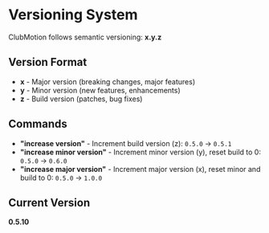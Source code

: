 # Versioning System

ClubMotion follows semantic versioning: **x.y.z**

## Version Format

- **x** - Major version (breaking changes, major features)
- **y** - Minor version (new features, enhancements)
- **z** - Build version (patches, bug fixes)

## Commands

- **"increase version"** - Increment build version (z): `0.5.0` → `0.5.1`
- **"increase minor version"** - Increment minor version (y), reset build to 0: `0.5.0` → `0.6.0`
- **"increase major version"** - Increment major version (x), reset minor and build to 0: `0.5.0` → `1.0.0`

## Current Version

**0.5.10**
